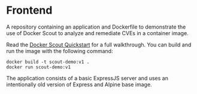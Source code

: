 # Frontend

A repository containing an application and Dockerfile to demonstrate the use of Docker Scout to analyze and remediate CVEs in a container image.

Read the [Docker Scout Quickstart](https://docs.docker.com/scout/quickstart) for a full walkthrough. You can build and run the image with the following command:

```shell
docker build -t scout-demo:v1 .
docker run scout-demo:v1 
```
 
The application consists of a basic ExpressJS server and uses an intentionally old version of Express and Alpine base image.
 
 
 
 
